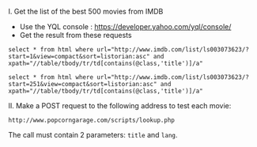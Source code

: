 I. Get the list of the best 500 movies from IMDB  

- Use the YQL console : https://developer.yahoo.com/yql/console/  
- Get the result from these requests  

```
select * from html where url="http://www.imdb.com/list/ls003073623/?start=1&view=compact&sort=listorian:asc" and xpath="//table/tbody/tr/td[contains(@class,'title')]/a"  
```   

```
select * from html where url="http://www.imdb.com/list/ls003073623/?start=251&view=compact&sort=listorian:asc" and xpath="//table/tbody/tr/td[contains(@class,'title')]/a"
```

II. Make a POST request to the following address to test each movie:

```
http://www.popcorngarage.com/scripts/lookup.php
```  

The call must contain 2 parameters: ``title`` and ```lang```.
